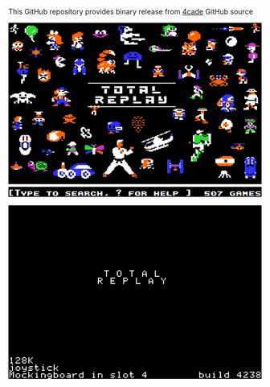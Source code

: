 This GitHub repository provides binary release from [4cade](https://github.com/a2-4am/4cade) GitHub source

![Total Replay Cover Image](https://github.com/appleiifanclub/a2-4am_4cade_bin/blob/d271183973f2fe21c3d8eaa7d61192a859524350/image/Total%20Replay%20cover.png?raw=true)

![Total Replay build 4238](https://github.com/appleiifanclub/a2-4am_4cade_bin/blob/6c82e8037a9e9735bf7ae2dfaaa3f9ac0f9c4f4a/image/Total%20Replay%20build%204238.png?raw=true)
